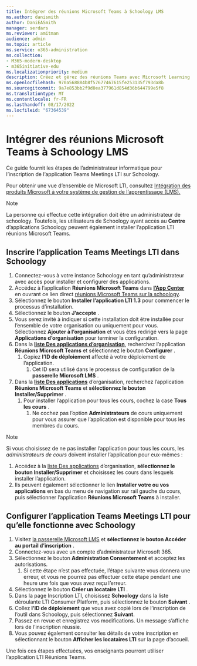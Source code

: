 ```yaml
---
title: Intégrer des réunions Microsoft Teams à Schoology LMS
ms.author: danismith
author: DaniEASmith
manager: serdars
ms.reviewer: amitman
audience: admin
ms.topic: article
ms.service: o365-administration
ms.collection:
- M365-modern-desktop
- m365initiative-edu
ms.localizationpriority: medium
description: Créez et gérez des réunions Teams avec Microsoft Learning Tools Interoperability (LTI) pour Schoology LMS.
ms.openlocfilehash: 970a568884b8f57677467615fe253135f793da8b
ms.sourcegitcommit: 9a7e853bb2f9d0ea377961d854d36b644799e5f8
ms.translationtype: MT
ms.contentlocale: fr-FR
ms.lasthandoff: 08/17/2022
ms.locfileid: "67364539"
---
```

# <a name="integrate-microsoft-teams-meetings-with-schoology-lms"></a>Intégrer des réunions Microsoft Teams à Schoology LMS

Ce guide fournit les étapes de l’administrateur informatique pour l’inscription de l’application Teams Meetings LTI sur Schoology.

Pour obtenir une vue d’ensemble de Microsoft LTI, consultez [Intégration des produits Microsoft à votre système de gestion de l’apprentissage (LMS).](index.md)

> [!NOTE]
> La personne qui effectue cette intégration doit être un administrateur de schoology. Toutefois, les utilisateurs de Schoology ayant accès au **Centre** d’applications Schoology peuvent également installer l’application LTI réunions Microsoft Teams.

## <a name="register-the-teams-meetings-lti-app-in-schoology"></a>Inscrire l’application Teams Meetings LTI dans Schoology

1. Connectez-vous à votre instance Schoology en tant qu’administrateur avec accès pour installer et configurer des applications.
1. Accédez à l’application **Réunions Microsoft Teams** dans [**l’App Center**](https://app.schoology.com/apps) en ouvrant ce lien direct [réunions Microsoft Teams sur la schoology](https://app.schoology.com/apps/profile/6017478062).
1. Sélectionnez le bouton **Installer l’application LTI 1.3** pour commencer le processus d’installation.
1. Sélectionnez le bouton **J’accepte** .
1. Vous serez invité à indiquer si cette installation doit être installée pour l’ensemble de votre organisation ou uniquement pour vous. Sélectionnez **Ajouter à l’organisation** et vous êtes redirigé vers la page **Applications d’organisation** pour terminer la configuration.
1. Dans la [**liste Des applications d’organisation**](https://app.schoology.com/apps/school_apps), recherchez l’application **Réunions Microsoft Teams** et sélectionnez le bouton **Configurer** .
    1. Copiez **l’ID de déploiement** affecté à votre déploiement de l’application.
        1. Cet ID sera utilisé dans le processus de configuration de la **passerelle Microsoft LMS** .
1. Dans la [**liste Des applications**](https://app.schoology.com/apps/school_apps) d’organisation, recherchez l’application **Réunions Microsoft Teams** et **sélectionnez le bouton Installer/Supprimer** .
    1. Pour installer l’application pour tous les cours, cochez la case **Tous les cours** .
        1. Ne cochez pas l’option **Administrateurs** de cours uniquement pour vous assurer que l’application est disponible pour tous les membres du cours.

> [!NOTE]
> Si vous choisissez de ne pas installer l’application pour tous les cours, les *administrateurs de cours* doivent installer l’application pour eux-mêmes :
>
> 1. Accédez à la [liste Des applications](https://app.schoology.com/apps/school_apps) d’organisation, **sélectionnez le bouton Installer/Supprimer** et choisissez les cours dans lesquels installer l’application.
> 1. Ils peuvent également sélectionner le lien **Installer votre ou vos applications** en bas du menu de navigation sur rail gauche du cours, puis sélectionner l’application **Réunions Microsoft Teams** à installer.

## <a name="configure-the-teams-meetings-lti-app-to-work-with-schoology"></a>Configurer l’application Teams Meetings LTI pour qu’elle fonctionne avec Schoology

1. Visitez [la passerelle Microsoft LMS](https://lti.microsoft.com/) et **sélectionnez le bouton Accéder au portail d’inscription** .
1. Connectez-vous avec un compte d’administrateur Microsoft 365.
1. Sélectionnez le bouton **Administration Consentement** et acceptez les autorisations.
    1. Si cette étape n’est pas effectuée, l’étape suivante vous donnera une erreur, et vous ne pourrez pas effectuer cette étape pendant une heure une fois que vous avez reçu l’erreur.
1. Sélectionnez le bouton **Créer un locataire LTI** .
1. Dans la page Inscription LTI, choisissez **Schoology** dans la liste déroulante LTI Consumer Platform, puis sélectionnez le bouton **Suivant** .
1. Collez **l’ID de déploiement** que vous avez copié lors de l’inscription de l’outil dans Schoology, puis sélectionnez **Suivant**.
1. Passez en revue et enregistrez vos modifications. Un message s’affiche lors de l’inscription réussie.
1. Vous pouvez également consulter les détails de votre inscription en sélectionnant le bouton **Afficher les locataires LTI** sur la page d’accueil.

Une fois ces étapes effectuées, vos enseignants pourront utiliser l’application LTI Réunions Teams.
